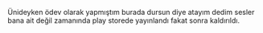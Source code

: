 Ünideyken ödev olarak yapmıştım burada dursun diye atayım dedim sesler bana ait değil zamanında play storede yayınlandı fakat sonra kaldırıldı.
